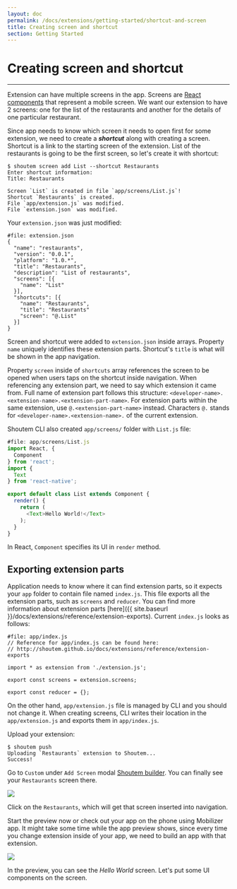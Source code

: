 ```yaml
---
layout: doc
permalink: /docs/extensions/getting-started/shortcut-and-screen
title: Creating screen and shortcut
section: Getting Started
---
```


# Creating screen and shortcut
<hr />

Extension can have multiple screens in the app. Screens are [React components](https://facebook.github.io/react/docs/react-component.html) that represent a mobile screen. We want our extension to have 2 screens: one for the list of the restaurants and another for the details of one particular restaurant.

Since app needs to know which screen it needs to open first for some extension, we need to create a ***shortcut*** along with creating a screen. Shortcut is a link to the starting screen of the extension. List of the restaurants is going to be the first screen, so let's create it with shortcut:

```ShellSession
$ shoutem screen add List --shortcut Restaurants
Enter shortcut information:
Title: Restaurants

Screen `List` is created in file `app/screens/List.js`!
Shortcut `Restaurants` is created.
File `app/extension.js` was modified.
File `extension.json` was modified.
```

Your `extension.json` was just modified:

```json{7-14}
#file: extension.json
{
  "name": "restaurants",
  "version": "0.0.1",
  "platform": "1.0.*",
  "title": "Restaurants",
  "description": "List of restaurants",
  "screens": [{
    "name": "List"
  }],
  "shortcuts": [{
    "name": "Restaurants",
    "title": "Restaurants"
    "screen": "@.List"
  }]
}
```

Screen and shortcut were added to `extension.json` inside arrays. Property `name` uniquely identifies these extension parts. Shortcut's `title` is what will be shown in the app navigation.

Property `screen` inside of `shortcuts` array references the screen to be opened when users taps on the shortcut inside navigation. When referencing any extension part, we need to say which extension it came from. Full name of extension part follows this structure: `<developer-name>.<extension-name>.<extension-part-name>`. For extension parts within the same extension, use `@.<extension-part-name>` instead. Characters `@.` stands for `<developer-name>.<extension-name>.` of the current extension.

Shoutem CLI also created `app/screens/` folder with `List.js` file:

```javascript
#file: app/screens/List.js
import React, {
  Component
} from 'react';
import {
  Text
} from 'react-native';

export default class List extends Component {
  render() {
    return (
      <Text>Hello World!</Text>
    );
  }
}
```

In React, `Component` specifies its UI in `render` method.

## Exporting extension parts

Application needs to know where it can find extension parts, so it expects your `app` folder to contain file named `index.js`. This file exports all the extension parts, such as `screens` and `reducer`. You can find more information about extension parts [here]({{ site.baseurl }}/docs/extensions/reference/extension-exports). Current `index.js` looks as follows:

```JSX
#file: app/index.js
// Reference for app/index.js can be found here:
// http://shoutem.github.io/docs/extensions/reference/extension-exports

import * as extension from './extension.js';

export const screens = extension.screens;

export const reducer = {};
```

On the other hand, `app/extension.js` file is managed by CLI and you should not change it. When creating screens, CLI writes their location in the `app/extension.js` and exports them in `app/index.js`.

Upload your extension:

```ShellSession
$ shoutem push
Uploading `Restaurants` extension to Shoutem...
Success!
```

Go to `Custom` under `Add Screen` modal [Shoutem builder](/docs/coming-soon). You can finally see your `Restaurants` screen there.

<p class="image">
<img src='{{ site.baseurl }}/img/getting-started/add-modal-shortcut.png'/>
</p>

Click on the `Restaurants`, which will get that screen inserted into navigation.

Start the preview now or check out your app on the phone using Mobilizer app. It might take some time while the app preview shows, since every time you change extension inside of your app, we need to build an app with that extension.

<p class="image">
<img src='{{ site.baseurl }}/img/getting-started/extension-hello-world.png'/>
</p>

In the preview, you can see the _Hello World_ screen. Let's put some UI components on the screen.
